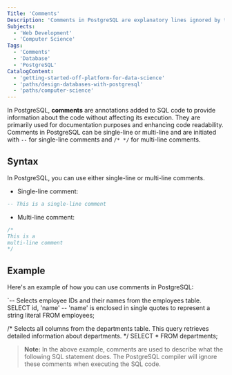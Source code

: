 ```yaml
---
Title: 'Comments'
Description: 'Comments in PostgreSQL are explanatory lines ignored by the compiler, enhancing code clarity and maintenance.'
Subjects:
  - 'Web Development'
  - 'Computer Science'
Tags:
  - 'Comments'
  - 'Database'
  - 'PostgreSQL'
CatalogContent:
  - 'getting-started-off-platform-for-data-science'
  - 'paths/design-databases-with-postgresql'
  - 'paths/computer-science'
---
```


In PostgreSQL, **comments** are annotations added to SQL code to provide information about the code without affecting its execution. They are primarily used for documentation purposes and enhancing code readability. Comments in PostgreSQL can be single-line or multi-line and are initiated with `--` for single-line comments and `/* */` for multi-line comments.  

## Syntax

In PostgreSQL, you can use either single-line or multi-line comments.

- Single-line comment:

```sql
-- This is a single-line comment
```

- Multi-line comment:

```sql
/*
This is a
multi-line comment
*/
```

## Example

Here's an example of how you can use comments in PostgreSQL:

`-- Selects employee IDs and their names from the employees table.
SELECT id, 'name'  -- 'name' is enclosed in single quotes to represent a string literal
FROM employees; 

/*
  Selects all columns from the departments table.
  This query retrieves detailed information about departments.
*/
SELECT *
FROM departments;

> **Note:** In the above example, comments are used to describe what the following SQL statement does. The PostgreSQL compiler will ignore these comments when executing the SQL code.
